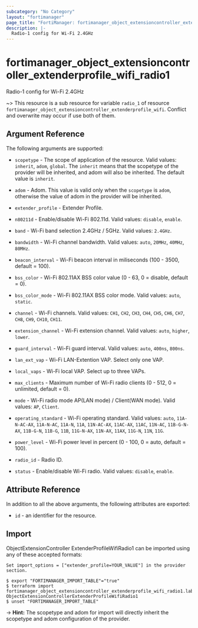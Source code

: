 ```yaml
---
subcategory: "No Category"
layout: "fortimanager"
page_title: "FortiManager: fortimanager_object_extensioncontroller_extenderprofile_wifi_radio1"
description: |-
  Radio-1 config for Wi-Fi 2.4GHz
---
```


# fortimanager_object_extensioncontroller_extenderprofile_wifi_radio1
Radio-1 config for Wi-Fi 2.4GHz

~> This resource is a sub resource for variable `radio_1` of resource `fortimanager_object_extensioncontroller_extenderprofile_wifi`. Conflict and overwrite may occur if use both of them.



## Argument Reference


The following arguments are supported:

* `scopetype` - The scope of application of the resource. Valid values: `inherit`, `adom`, `global`. The `inherit` means that the scopetype of the provider will be inherited, and adom will also be inherited. The default value is `inherit`.
* `adom` - Adom. This value is valid only when the `scopetype` is `adom`, otherwise the value of adom in the provider will be inherited.
* `extender_profile` - Extender Profile.

* `n80211d` - Enable/disable Wi-Fi 802.11d. Valid values: `disable`, `enable`.

* `band` - Wi-Fi band selection 2.4GHz / 5GHz. Valid values: `2.4GHz`.

* `bandwidth` - Wi-Fi channel bandwidth. Valid values: `auto`, `20MHz`, `40MHz`, `80MHz`.

* `beacon_interval` - Wi-Fi beacon interval in miliseconds (100 - 3500, default = 100).
* `bss_color` - Wi-Fi 802.11AX BSS color value (0 - 63, 0 = disable, default = 0).
* `bss_color_mode` - Wi-Fi 802.11AX BSS color mode. Valid values: `auto`, `static`.

* `channel` - Wi-Fi channels. Valid values: `CH1`, `CH2`, `CH3`, `CH4`, `CH5`, `CH6`, `CH7`, `CH8`, `CH9`, `CH10`, `CH11`.

* `extension_channel` - Wi-Fi extension channel. Valid values: `auto`, `higher`, `lower`.

* `guard_interval` - Wi-Fi guard interval. Valid values: `auto`, `400ns`, `800ns`.

* `lan_ext_vap` - Wi-Fi LAN-Extention VAP. Select only one VAP.
* `local_vaps` - Wi-Fi local VAP. Select up to three VAPs.
* `max_clients` - Maximum number of Wi-Fi radio clients (0 - 512, 0 = unlimited, default = 0).
* `mode` - Wi-Fi radio mode AP(LAN mode) / Client(WAN mode). Valid values: `AP`, `Client`.

* `operating_standard` - Wi-Fi operating standard. Valid values: `auto`, `11A-N-AC-AX`, `11A-N-AC`, `11A-N`, `11A`, `11N-AC-AX`, `11AC-AX`, `11AC`, `11N-AC`, `11B-G-N-AX`, `11B-G-N`, `11B-G`, `11B`, `11G-N-AX`, `11N-AX`, `11AX`, `11G-N`, `11N`, `11G`.

* `power_level` - Wi-Fi power level in percent (0 - 100, 0 = auto, default = 100).
* `radio_id` - Radio ID.
* `status` - Enable/disable Wi-Fi radio. Valid values: `disable`, `enable`.



## Attribute Reference

In addition to all the above arguments, the following attributes are exported:
* `id` - an identifier for the resource.

## Import

ObjectExtensionController ExtenderProfileWifiRadio1 can be imported using any of these accepted formats:
```
Set import_options = ["extender_profile=YOUR_VALUE"] in the provider section.

$ export "FORTIMANAGER_IMPORT_TABLE"="true"
$ terraform import fortimanager_object_extensioncontroller_extenderprofile_wifi_radio1.labelname ObjectExtensionControllerExtenderProfileWifiRadio1
$ unset "FORTIMANAGER_IMPORT_TABLE"
```
-> **Hint:** The scopetype and adom for import will directly inherit the scopetype and adom configuration of the provider.
